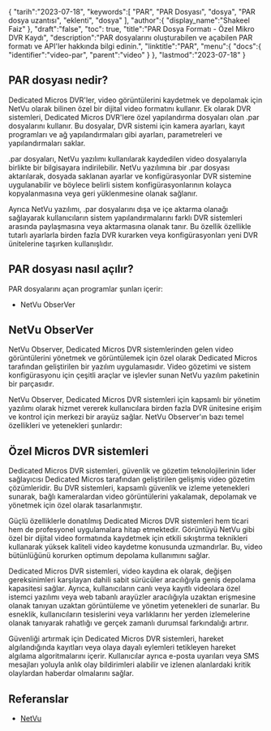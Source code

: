 {
"tarih":"2023-07-18",
   "keywords":[
"PAR",
"PAR Dosyası",
"dosya",
"PAR dosya uzantısı",
"eklenti",
"dosya"
],
   "author":{
"display_name":"Shakeel Faiz"
},
"draft":"false",
"toc": true,
"title":"PAR Dosya Formatı - Özel Mikro DVR Kaydı",
   "description":"PAR dosyalarını oluşturabilen ve açabilen PAR formatı ve API'ler hakkında bilgi edinin.",
"linktitle":"PAR",
   "menu":{
      "docs":{
         "identifier":"video-par",
         "parent":"video"
}
},
"lastmod":"2023-07-18"
}

## PAR dosyası nedir?

Dedicated Micros DVR'ler, video görüntülerini kaydetmek ve depolamak için NetVu olarak bilinen özel bir dijital video formatını kullanır. Ek olarak DVR sistemleri, Dedicated Micros DVR'lere özel yapılandırma dosyaları olan .par dosyalarını kullanır. Bu dosyalar, DVR sistemi için kamera ayarları, kayıt programları ve ağ yapılandırmaları gibi ayarları, parametreleri ve yapılandırmaları saklar.

.par dosyaları, NetVu yazılımı kullanılarak kaydedilen video dosyalarıyla birlikte bir bilgisayara indirilebilir. NetVu yazılımına bir .par dosyası aktarılarak, dosyada saklanan ayarlar ve konfigürasyonlar DVR sistemine uygulanabilir ve böylece belirli sistem konfigürasyonlarının kolayca kopyalanmasına veya geri yüklenmesine olanak sağlanır.

Ayrıca NetVu yazılımı, .par dosyalarını dışa ve içe aktarma olanağı sağlayarak kullanıcıların sistem yapılandırmalarını farklı DVR sistemleri arasında paylaşmasına veya aktarmasına olanak tanır. Bu özellik özellikle tutarlı ayarlarla birden fazla DVR kurarken veya konfigürasyonları yeni DVR ünitelerine taşırken kullanışlıdır.

## PAR dosyası nasıl açılır?

PAR dosyalarını açan programlar şunları içerir:

- NetVu ObserVer

## NetVu ObserVer

NetVu Observer, Dedicated Micros DVR sistemlerinden gelen video görüntülerini yönetmek ve görüntülemek için özel olarak Dedicated Micros tarafından geliştirilen bir yazılım uygulamasıdır. Video gözetimi ve sistem konfigürasyonu için çeşitli araçlar ve işlevler sunan NetVu yazılım paketinin bir parçasıdır.

NetVu Observer, Dedicated Micros DVR sistemleri için kapsamlı bir yönetim yazılımı olarak hizmet vererek kullanıcılara birden fazla DVR ünitesine erişim ve kontrol için merkezi bir arayüz sağlar. NetVu Observer'ın bazı temel özellikleri ve yetenekleri şunlardır:

## Özel Micros DVR sistemleri

Dedicated Micros DVR sistemleri, güvenlik ve gözetim teknolojilerinin lider sağlayıcısı Dedicated Micros tarafından geliştirilen gelişmiş video gözetim çözümleridir. Bu DVR sistemleri, kapsamlı güvenlik ve izleme yetenekleri sunarak, bağlı kameralardan video görüntülerini yakalamak, depolamak ve yönetmek için özel olarak tasarlanmıştır.

Güçlü özelliklerle donatılmış Dedicated Micros DVR sistemleri hem ticari hem de profesyonel uygulamalara hitap etmektedir. Görüntüyü NetVu gibi özel bir dijital video formatında kaydetmek için etkili sıkıştırma teknikleri kullanarak yüksek kaliteli video kaydetme konusunda uzmandırlar. Bu, video bütünlüğünü korurken optimum depolama kullanımını sağlar.

Dedicated Micros DVR sistemleri, video kaydına ek olarak, değişen gereksinimleri karşılayan dahili sabit sürücüler aracılığıyla geniş depolama kapasitesi sağlar. Ayrıca, kullanıcıların canlı veya kayıtlı videolara özel istemci yazılımı veya web tabanlı arayüzler aracılığıyla uzaktan erişmesine olanak tanıyan uzaktan görüntüleme ve yönetim yetenekleri de sunarlar. Bu esneklik, kullanıcıların tesislerini veya varlıklarını her yerden izlemelerine olanak tanıyarak rahatlığı ve gerçek zamanlı durumsal farkındalığı artırır.

Güvenliği artırmak için Dedicated Micros DVR sistemleri, hareket algılandığında kayıtları veya olaya dayalı eylemleri tetikleyen hareket algılama algoritmalarını içerir. Kullanıcılar ayrıca e-posta uyarıları veya SMS mesajları yoluyla anlık olay bildirimleri alabilir ve izlenen alanlardaki kritik olaylardan haberdar olmalarını sağlar.

## Referanslar
* [NetVu](https://netvu.org.uk/)


